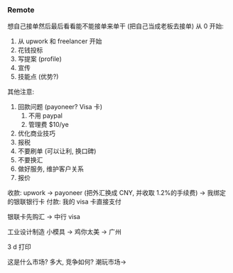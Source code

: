 
### Remote

想自己接单然后最后看看能不能接单来单干 (把自己当成老板去接单)
从 0 开始:
1. 从 upwork 和 freelancer 开始
1. 花钱投标
3. 写提案 (profile)
4. 宣传
5. 技能点 (优势?)

其他注意: 
1. 回款问题 (payoneer? Visa 卡)
	1. 不用 paypal
	2. 管理费 $10/ye
2. 优化商业技巧
3. 报税
4. 不要刷单 (可以让利, 换口碑)
5. 不要换汇
6. 做好服务, 维护客户关系
7. 报价

收款: upwork ->  payoneer (把外汇换成 CNY, 并收取 1.2%的手续费) ->  我绑定的银联银行卡
付款: 我的 visa 卡直接支付

银联卡先购汇 -> 中行 visa 



工业设计制造 小模具 -> 鸡你太美 -> 广州

3 d 打印

这是什么市场? 多大, 竞争如何? 
潮玩市场-> 


